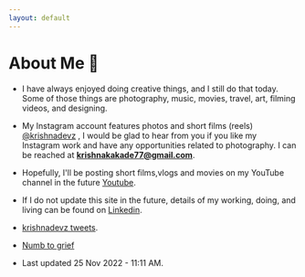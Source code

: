 ```yaml
---
layout: default
---
```


# About Me 📝

* I have always enjoyed doing creative things, and I still do that today. Some of those things are photography, music, movies, travel, art, filming videos, and designing.

* My Instagram account features photos and short films (reels) [@krishnadevz](https://www.instagram.com/krishnadevz/) , I would be glad to hear from you if you like my Instagram work and have any opportunities related to photography. I can be reached at **krishnakakade77@gmail.com**. 

* Hopefully, I'll be posting short films,vlogs and movies on my YouTube channel in the future [Youtube](https://www.youtube.com/channel/UCTtvSf6G8KHpeh2i8t48PsQ).
* If I do not update this site in the future, details of my working, doing, and living can be found on [Linkedin](https://www.linkedin.com/in/krishnakakade/).
* [krishnadevz tweets](https://twitter.com/krishnadevz).
* [Numb to grief](https://docs.google.com/document/d/e/2PACX-1vSIMwvK6IwHYb_J_YQUaMjrc0PUs9WLoCF3bmG1deAad_yqvDCtxHQBJYOiqaxcjtW0RN80Bb_HJRe2/pub)
* Last updated 25 Nov 2022 - 11:11 AM. 


